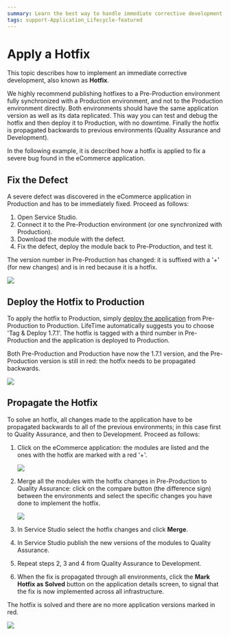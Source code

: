 ```yaml
---
summary: Learn the best way to handle immediate corrective development situations, also known as Hotfix.
tags: support-Application_Lifecycle-featured
---
```


# Apply a Hotfix

This topic describes how to implement an immediate corrective development, also known as **Hotfix**.

We highly recommend publishing hotfixes to a Pre-Production environment fully synchronized with a Production environment, and not to the Production environment directly. Both environments should have the same application version as well as its data replicated. This way you can test and debug the hotfix and then deploy it to Production, with no downtime. Finally the hotfix is propagated backwards to previous environments (Quality Assurance and Development).

In the following example, it is described how a hotfix is applied to fix a severe bug found in the eCommerce application.

## Fix the Defect

A severe defect was discovered in the eCommerce application in Production and has to be immediately fixed. Proceed as follows:

1. Open Service Studio.
1. Connect it to the Pre-Production environment (or one synchronized with Production).
1. Download the module with the defect.
1. Fix the defect, deploy the module back to Pre-Production, and test it.

The version number in Pre-Production has changed: it is suffixed with a '+' (for new changes) and is in red because it is a hotfix.

![](images/apply-a-hotfix-1.png)

## Deploy the Hotfix to Production

To apply the hotfix to Production, simply [deploy the application](<deploy-an-application.md>) from Pre-Production to Production. LifeTime automatically suggests you to choose 'Tag &amp; Deploy 1.7.1'. The hotfix is tagged with a third number in Pre-Production and the application is deployed to Production.

Both Pre-Production and Production have now the 1.7.1 version, and the Pre-Production version is still in red: the hotfix needs to be propagated backwards.

![](images/apply-a-hotfix-2.png)

## Propagate the Hotfix

To solve an hotfix, all changes made to the application have to be propagated backwards to all of the previous environments; in this case first to Quality Assurance, and then to Development. Proceed as follows:

1. Click on the eCommerce application: the modules are listed and the ones with the hotfix are marked with a red '+'.

    ![](images/apply-a-hotfix-3.png)   

1. Merge all the modules with the hotfix changes in Pre-Production to Quality Assurance: click on the compare button (the difference sign) between the environments and select the specific changes you have done to implement the hotfix.

    ![](images/apply-a-hotfix-4.png)

3. In Service Studio select the hotfix changes and click **Merge**.

4. In Service Studio publish the new versions of the modules to Quality Assurance.

5. Repeat steps 2, 3 and 4 from Quality Assurance to Development.

6. When the fix is propagated through all environments, click the **Mark Hotfix as Solved** button on the application details screen, to signal that the fix is now implemented across all infrastructure.

The hotfix is solved and there are no more application versions marked in red.

![](images/apply-a-hotfix-5.png)
